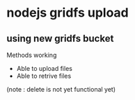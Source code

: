 # nodejs gridfs upload

## using new gridfs bucket

Methods working
<ul>
<li>Able to upload files</li>
<li>Able to retrive files</li>
</ul>

(note : delete is not yet functional yet)
